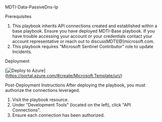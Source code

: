 MDTI-Data-PassiveDns-Ip

Prerequisites
1. This playbook inherits API connections created and established within a base playbook. Ensure you have deployed MDTI-Base playbook. If you have trouble accessing your account or your credentials contact your account representative or reach out to discussMDTI[@]microsoft.com.
2. This playbook requires "Microsoft Sentinel Contributor" role to update Incidents.

Deployment

[![Deploy to Azure](https://aka.ms/deploytoazurebutton)](https://portal.azure.com/#create/Microsoft.Template/uri/<URLEncoded ARM Template URL>)

Post-Deployment Instructions
After deploying the playbook, you must authorize the connections leveraged.

1. Visit the playbook resource.
2. Under "Development Tools" (located on the left), click "API Connections".
3. Ensure each connection has been authorized.
